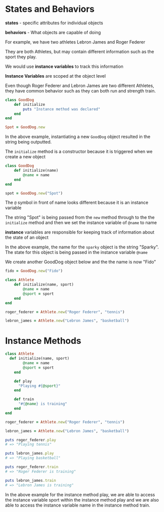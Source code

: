 <h1>States and Behaviors</h1>

**states** - specific attributes for individual objects

**behaviors** - What objects are capable of doing

For example, we have two athletes Lebron James and Roger Federer

They are both Athletes, but may contain different information such as the sport they play.

We would use **instance variables** to track this information

**Instance Variables** are scoped at the object level

Even though Roger Federer and Lebron James are two different Athletes, they have
common behavior such as they can both run and strength train.

```Ruby
class GoodDog
	def initialize
		puts "Instance method was declared"
	end
end

Spot = GoodDog.new
```

In the above example, instantiating a new `GoodDog` object resulted in the
string being outputted.

The `initialize` method is a constructor
because it is triggered when we create a new object

```Ruby
class GoodDog
	def initialize(name)
		@name = name
	end
end

spot = GoodDog.new("Spot")
```
The `@` symbol in front of name looks different because it is an instance variable

The string "Spot" is being passed from the `new` method through to the the `initialize` method
and then we set the instance variable of `@name` to name

**instance** variables are responsible for keeping track of information about the state of an object

In the above example, the name for the `sparky` object is the string "Sparky".  The state for this object
is being passed in the instance variable `@name`

We create another GoodDog object below and the the name is now "Fido"

```Ruby
fido = GoodDog.new("Fido")
```

```Ruby
class Athlete
	def initialize(name, sport)
		@name = name
		@sport = sport
	end
end

roger_federer = Athlete.new("Roger Federer", "tennis")

lebron_james = Athlete.new("Lebron James", "basketball")
```

<h1>Instance Methods</h1>

```Ruby
class Athlete
  def initialize(name, sport)
		@name = name
		@sport = sport
	end

	def play
	  "Playing #{@sport}"
	end

	def train
	  "#{@name} is training"
	end
end

roger_federer = Athlete.new("Roger Federer", "tennis")

lebron_james = Athlete.new("Lebron James", "basketball")

puts roger_federer.play
# => "Playing tennis"

puts lebron_james.play
# => "Playing basketball"

puts roger_federer.train
# => "Roger Federer is training"

puts lebron_james.train
# => "Lebron James is training"
```
In the above example for the instance method play, we are able to access the instance variable sport within the instance method play and 
we are also able to access the instance variable name in the instance method train.


